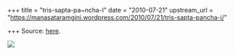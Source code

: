 +++
title = "tris-sapta-pa~ncha-I"
date = "2010-07-21"
upstream_url = "https://manasataramgini.wordpress.com/2010/07/21/tris-sapta-pancha-i/"

+++
Source: [here](https://manasataramgini.wordpress.com/2010/07/21/tris-sapta-pancha-i/).

[![](https://i1.wp.com/lh6.ggpht.com/_hjuA1bE0hBw/TDDXGPqBEBI/AAAAAAAABfc/Z70aE_bZX6M/s800/contextfree.jpg)](http://picasaweb.google.com/lh/photo/bu7I_Fz-wD1rQCenUIaeVA?feat=embedwebsite)

